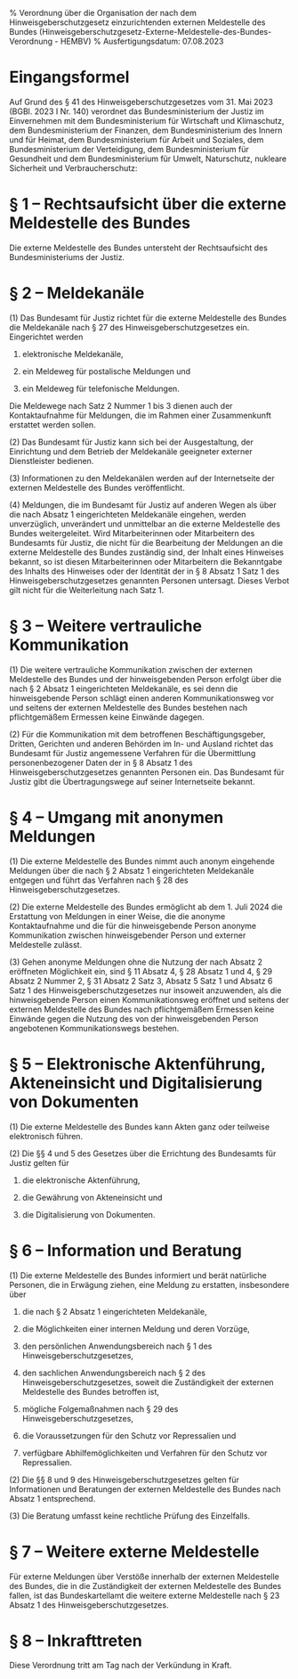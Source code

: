 % Verordnung über die Organisation der nach dem Hinweisgeberschutzgesetz einzurichtenden externen Meldestelle des Bundes  (Hinweisgeberschutzgesetz-Externe-Meldestelle-des-Bundes-Verordnung - HEMBV)
% Ausfertigungsdatum: 07.08.2023
 
# Eingangsformel

Auf Grund des § 41 des Hinweisgeberschutzgesetzes vom 31. Mai 2023 (BGBl. 2023 I Nr. 140) verordnet das Bundesministerium der Justiz im Einvernehmen mit dem Bundesministerium für Wirtschaft und Klimaschutz, dem Bundesministerium der Finanzen, dem Bundesministerium des Innern und für Heimat, dem Bundesministerium für Arbeit und Soziales, dem Bundesministerium der Verteidigung, dem Bundesministerium für Gesundheit und dem Bundesministerium für Umwelt, Naturschutz, nukleare Sicherheit und Verbraucherschutz:

# § 1 – Rechtsaufsicht über die externe Meldestelle des Bundes

Die externe Meldestelle des Bundes untersteht der Rechtsaufsicht des Bundesministeriums der Justiz.

# § 2 – Meldekanäle

(1) Das Bundesamt für Justiz richtet für die externe Meldestelle des Bundes die Meldekanäle nach § 27 des Hinweisgeberschutzgesetzes ein. Eingerichtet werden

1. elektronische Meldekanäle,

2. ein Meldeweg für postalische Meldungen und

3. ein Meldeweg für telefonische Meldungen.

Die Meldewege nach Satz 2 Nummer 1 bis 3 dienen auch der Kontaktaufnahme für Meldungen, die im Rahmen einer Zusammenkunft erstattet werden sollen.

(2) Das Bundesamt für Justiz kann sich bei der Ausgestaltung, der Einrichtung und dem Betrieb der Meldekanäle geeigneter externer Dienstleister bedienen.

(3) Informationen zu den Meldekanälen werden auf der Internetseite der externen Meldestelle des Bundes veröffentlicht.

(4) Meldungen, die im Bundesamt für Justiz auf anderen Wegen als über die nach Absatz 1 eingerichteten Meldekanäle eingehen, werden unverzüglich, unverändert und unmittelbar an die externe Meldestelle des Bundes weitergeleitet. Wird Mitarbeiterinnen oder Mitarbeitern des Bundesamts für Justiz, die nicht für die Bearbeitung der Meldungen an die externe Meldestelle des Bundes zuständig sind, der Inhalt eines Hinweises bekannt, so ist diesen Mitarbeiterinnen oder Mitarbeitern die Bekanntgabe des Inhalts des Hinweises oder der Identität der in § 8 Absatz 1 Satz 1 des Hinweisgeberschutzgesetzes genannten Personen untersagt. Dieses Verbot gilt nicht für die Weiterleitung nach Satz 1.

# § 3 – Weitere vertrauliche Kommunikation

(1) Die weitere vertrauliche Kommunikation zwischen der externen Meldestelle des Bundes und der hinweisgebenden Person erfolgt über die nach § 2 Absatz 1 eingerichteten Meldekanäle, es sei denn die hinweisgebende Person schlägt einen anderen Kommunikationsweg vor und seitens der externen Meldestelle des Bundes bestehen nach pflichtgemäßem Ermessen keine Einwände dagegen.

(2) Für die Kommunikation mit dem betroffenen Beschäftigungsgeber, Dritten, Gerichten und anderen Behörden im In- und Ausland richtet das Bundesamt für Justiz angemessene Verfahren für die Übermittlung personenbezogener Daten der in § 8 Absatz 1 des Hinweisgeberschutzgesetzes genannten Personen ein. Das Bundesamt für Justiz gibt die Übertragungswege auf seiner Internetseite bekannt.

# § 4 – Umgang mit anonymen Meldungen

(1) Die externe Meldestelle des Bundes nimmt auch anonym eingehende Meldungen über die nach § 2 Absatz 1 eingerichteten Meldekanäle entgegen und führt das Verfahren nach § 28 des Hinweisgeberschutzgesetzes.

(2) Die externe Meldestelle des Bundes ermöglicht ab dem 1. Juli 2024 die Erstattung von Meldungen in einer Weise, die die anonyme Kontaktaufnahme und die für die hinweisgebende Person anonyme Kommunikation zwischen hinweisgebender Person und externer Meldestelle zulässt.

(3) Gehen anonyme Meldungen ohne die Nutzung der nach Absatz 2 eröffneten Möglichkeit ein, sind § 11 Absatz 4, § 28 Absatz 1 und 4, § 29 Absatz 2 Nummer 2, § 31 Absatz 2 Satz 3, Absatz 5 Satz 1 und Absatz 6 Satz 1 des Hinweisgeberschutzgesetzes nur insoweit anzuwenden, als die hinweisgebende Person einen Kommunikationsweg eröffnet und seitens der externen Meldestelle des Bundes nach pflichtgemäßem Ermessen keine Einwände gegen die Nutzung des von der hinweisgebenden Person angebotenen Kommunikationswegs bestehen.

# § 5 – Elektronische Aktenführung, Akteneinsicht und Digitalisierung von Dokumenten

(1) Die externe Meldestelle des Bundes kann Akten ganz oder teilweise elektronisch führen.

(2) Die §§ 4 und 5 des Gesetzes über die Errichtung des Bundesamts für Justiz gelten für

1. die elektronische Aktenführung,

2. die Gewährung von Akteneinsicht und

3. die Digitalisierung von Dokumenten.

# § 6 – Information und Beratung

(1) Die externe Meldestelle des Bundes informiert und berät natürliche Personen, die in Erwägung ziehen, eine Meldung zu erstatten, insbesondere über

1. die nach § 2 Absatz 1 eingerichteten Meldekanäle,

2. die Möglichkeiten einer internen Meldung und deren Vorzüge,

3. den persönlichen Anwendungsbereich nach § 1 des Hinweisgeberschutzgesetzes,

4. den sachlichen Anwendungsbereich nach § 2 des Hinweisgeberschutzgesetzes, soweit die Zuständigkeit der externen Meldestelle des Bundes betroffen ist,

5. mögliche Folgemaßnahmen nach § 29 des Hinweisgeberschutzgesetzes,

6. die Voraussetzungen für den Schutz vor Repressalien und

7. verfügbare Abhilfemöglichkeiten und Verfahren für den Schutz vor Repressalien.

(2) Die §§ 8 und 9 des Hinweisgeberschutzgesetzes gelten für Informationen und Beratungen der externen Meldestelle des Bundes nach Absatz 1 entsprechend.

(3) Die Beratung umfasst keine rechtliche Prüfung des Einzelfalls.

# § 7 – Weitere externe Meldestelle

Für externe Meldungen über Verstöße innerhalb der externen Meldestelle des Bundes, die in die Zuständigkeit der externen Meldestelle des Bundes fallen, ist das Bundeskartellamt die weitere externe Meldestelle nach § 23 Absatz 1 des Hinweisgeberschutzgesetzes.

# § 8 – Inkrafttreten

Diese Verordnung tritt am Tag nach der Verkündung in Kraft.
